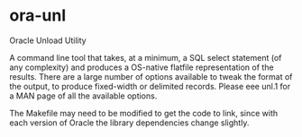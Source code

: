 # ora-unl
Oracle Unload Utility

A command line tool that takes, at a minimum, a SQL select statement (of any complexity) and produces a OS-native flatfile representation of the results.  There are a large number of options available to tweak the format of the output, to produce fixed-width or delimited records.  Please eee unl.1 for a MAN page of all the available options.

The Makefile may need to be modified to get the code to link, since with each version of Oracle the library dependencies change slightly.

